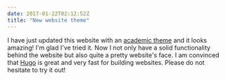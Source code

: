 ```yaml
---
date: 2017-01-22T02:12:52Z
title: "New website theme"
---
```


I have just updated this website with an [academic theme](https://github.com/gcushen/hugo-academic) and it looks amazing! I'm glad I've tried it. Now I not only have a solid functionality behind the website but also quite a pretty website's face. I am convinced that [Hugo](http://gohugo.io/) is great and very fast for building websites. Please do not hesitate to try it out!
